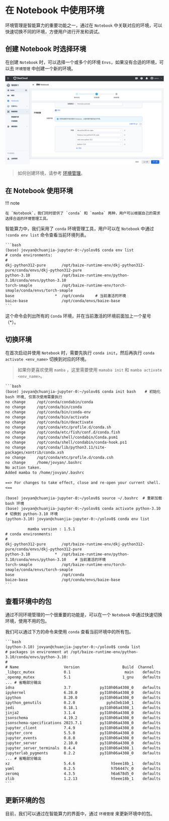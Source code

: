 # 在 Notebook 中使用环境

环境管理是智能算力的重要功能之一，通过在 `Notebook` 中关联对应的环境，可以快速切换不同的环境，方便用户进行开发和调试。

## 创建 Notebook 时选择环境

在创建 `Notebook` 时，可以选择一个或多个的环境 `Envs`，如果没有合适的环境，可以去 `环境管理` 中创建一个新的环境。

![Attach Envs](../../images/notebook04.png)

> 如何创建环境，请参考 [环境管理](../dataset/environments.md)。

## 在 Notebook 使用环境

!!! note

    在 `Notebook`，我们同时提供了 `conda` 和 `mamba` 两种，用户可以根据自己的需求选择合适的环境管理工具。

智能算力中，我们采用了 `conda` 环境管理工具，用户可以在 `Notebook` 中通过 `!conda env list` 命令查看当前环境列表。

    ```bash
    (base) jovyan@chuanjia-jupyter-0:~/yolov8$ conda env list
    # conda environments:
    #
    dkj-python312-pure       /opt/baize-runtime-env/dkj-python312-pure/conda/envs/dkj-python312-pure
    python-3.10              /opt/baize-runtime-env/python-3.10/conda/envs/python-3.10
    torch-smaple             /opt/baize-runtime-env/torch-smaple/conda/envs/torch-smaple
    base                  *  /opt/conda     # 当前激活的环境
    baize-base               /opt/conda/envs/baize-base
    ```

这个命令会列出所有的 `Conda` 环境，并在当前激活的环境前面加上一个星号（*）。

## 切换环境

在首次启动并使用 `Notebook` 时，需要先执行 `conda init`，然后再执行 `conda activate <env_name>` 切换到对应的环境。

> 如果你更喜欢使用 `mamba` ，这里需要使用 `mamaba init` 和 `mamba activate <env_name>`。

    ```bash
    (base) jovyan@chuanjia-jupyter-0:~/yolov8$ conda init bash    # 初始化 bash 环境, 仅首次使用需要执行
    no change     /opt/conda/condabin/conda
    no change     /opt/conda/bin/conda
    no change     /opt/conda/bin/conda-env
    no change     /opt/conda/bin/activate
    no change     /opt/conda/bin/deactivate
    no change     /opt/conda/etc/profile.d/conda.sh
    no change     /opt/conda/etc/fish/conf.d/conda.fish
    no change     /opt/conda/shell/condabin/Conda.psm1
    no change     /opt/conda/shell/condabin/conda-hook.ps1
    no change     /opt/conda/lib/python3.11/site-packages/xontrib/conda.xsh
    no change     /opt/conda/etc/profile.d/conda.csh
    no change     /home/jovyan/.bashrc
    No action taken.
    Added mamba to /home/jovyan/.bashrc

    ==> For changes to take effect, close and re-open your current shell. <==

    (base) jovyan@chuanjia-jupyter-0:~/yolov8$ source ~/.bashrc  # 重新加载 bash 环境
    (base) jovyan@chuanjia-jupyter-0:~/yolov8$ conda activate python-3.10   # 切换到 python-3.10 环境
    (python-3.10) jovyan@chuanjia-jupyter-0:~/yolov8$ conda env list

              mamba version : 1.5.1
    # conda environments:
    #
    dkj-python312-pure       /opt/baize-runtime-env/dkj-python312-pure/conda/envs/dkj-python312-pure
    python-3.10           *  /opt/baize-runtime-env/python-3.10/conda/envs/python-3.10    # 当前激活的环境
    torch-smaple             /opt/baize-runtime-env/torch-smaple/conda/envs/torch-smaple
    base                     /opt/conda
    baize-base               /opt/conda/envs/baize-base
    ```

## 查看环境中的包

通过不同环境管理的一个很重要的功能是，可以在一个 `Notebook` 中通过快速切换环境，使用不用的包。

我们可以通过下方的命令来使用 `conda` 查看当前环境中的所有包。

    ```bash
    (python-3.10) jovyan@chuanjia-jupyter-0:~/yolov8$ conda list
    # packages in environment at /opt/baize-runtime-env/python-3.10/conda/envs/python-3.10:
    #
    # Name                    Version                   Build  Channel
    _libgcc_mutex             0.1                        main    defaults
    _openmp_mutex             5.1                       1_gnu    defaults
    ... # 省略部分输出
    idna                      3.7             py310h06a4308_0    defaults
    ipykernel                 6.28.0          py310h06a4308_0    defaults
    ipython                   8.20.0          py310h06a4308_0    defaults
    ipython_genutils          0.2.0              pyhd3eb1b0_1    defaults
    jedi                      0.18.1          py310h06a4308_1    defaults
    jinja2                    3.1.4           py310h06a4308_0    defaults
    jsonschema                4.19.2          py310h06a4308_0    defaults
    jsonschema-specifications 2023.7.1        py310h06a4308_0    defaults
    jupyter_client            7.4.9           py310h06a4308_0    defaults
    jupyter_core              5.5.0           py310h06a4308_0    defaults
    jupyter_events            0.8.0           py310h06a4308_0    defaults
    jupyter_server            2.10.0          py310h06a4308_0    defaults
    jupyter_server_terminals  0.4.4           py310h06a4308_1    defaults
    jupyterlab_pygments       0.2.2           py310h06a4308_0    defaults
    ... # 省略部分输出
    xz                        5.4.6                h5eee18b_1    defaults
    yaml                      0.2.5                h7b6447c_0    defaults
    zeromq                    4.3.5                h6a678d5_0    defaults
    zlib                      1.2.13               h5eee18b_1    defaults
    ```

## 更新环境的包

目前，我们可以通过在智能算力的界面中，通过 `环境管理` 来更新环境中的包。

